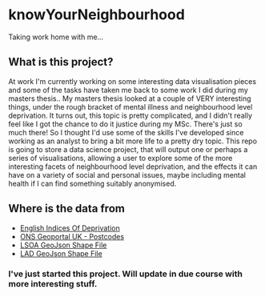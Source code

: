 # knowYourNeighbourhood
Taking work home with me...

## What is this project?
At work I'm currently working on some interesting data visualisation pieces and some of the tasks have taken me back to some work I did during my masters thesis..
My masters thesis looked at a couple of VERY interesting things, under the rough bracket of mental illness and neighbourhood level deprivation. It turns out, this topic is pretty complicated, and I didn't really feel like I got the chance to do it justice during my MSc. There's just so much there!
So I thought I'd use some of the skills I've developed since working as an analyst to bring a bit more life to a pretty dry topic. This repo is going to store a data science project, that will output one or perhaps a series of visualisations, allowing a user to explore some of the more interesting facets of neighbourhood level deprivation, and the effects it can have on a variety of social and personal issues, maybe including mental health if I can find something suitably anonymised.

## Where is the data from
* [English Indices Of Deprivation](https://www.gov.uk/government/statistics/english-indices-of-deprivation-2019)
* [ONS Geoportal UK - Postcodes](https://geoportal.statistics.gov.uk/)
* [LSOA GeoJson Shape File](https://geoportal.statistics.gov.uk/datasets/ons::lower-layer-super-output-areas-december-2011-boundaries-super-generalised-clipped-bsc-ew-v3/about)
* [LAD GeoJson Shape File](https://geoportal.statistics.gov.uk/search?collection=Dataset&sort=name&tags=all(BDY_LAD%2CDEC_2021%2CGB))

### I've just started this project. Will update in due course with more interesting stuff.